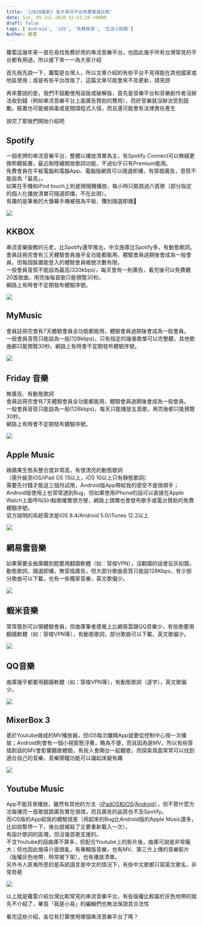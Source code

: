 ```yaml
---
title: '[2020最新] 各大串流平台免費會員比較'
date: Sun, 05 Jul 2020 12:51:26 +0000
draft: false
tags: ['Android', 'iOS', '免費資源', '生活小知識']
Author: 蘿蔔
---
```


蘿蔔這幾年來一直在尋找免費好用的串流音樂平台，也因此幾乎所有台灣常見的平台都有用過，所以接下來一一為大家介紹  
  
首先我先說一下，蘿蔔是台灣人，所以文章介紹的有些平台不見得能在其他國家或地區使用；或是有些平台改版了，這篇文章可能會來不及更新，請見諒  
  
再來要說的是，我們不鼓勵使用盜版或破解版，首先是音樂平台和音樂創作者沒辦法收到錢（例如串流音樂平台上面廣告贊助的費用），而好音樂就沒辦法受到鼓勵，裝置也可能被病毒或是間諜程式入侵，而且還可能會有法律責任產生

說完了那我們開始介紹吧

Spotify
-------

一個老牌的串流音樂平台，整體以播放清單為主，有Spotify Connect可以無縫更換聆聽裝置，最近剛陸續開放歌詞功能，不過似乎只有Premium能用。  
免費會員在平板電腦和電腦App、電腦版網頁可以隨選即播，有穿插廣告，音質不能設為「最高」。  
如果在手機和iPod touch上則是限隨機播放，每小時只能跳過六首歌（部分指定的個人化播放清單可隨選即播，不在此限）。  
有趣的是筆者的大螢幕手機被視為平板，賺到隨選即播🤣

![](https://static.yiy.tw/media/blog/2020070809182757.png)

KKBOX
-----

串流音樂服務的元老，比Spotify還早推出，中文曲庫比Spotify多，有動態歌詞。  
會員註冊完會有三天體驗會員幾乎全功能都能用，體驗會員過期後會成為一般會員，但每個裝置能登入的體驗會員帳號次數有限。  
一般會員音質不能設為最高(320kbps)，每天會有一則廣告，看完後可以免費聽20首歌曲，用完後每首歌只能預覽30秒。  
網路上有時會不定期發布體驗序號。

![](https://static.yiy.tw/media/blog/2020070504425055.jpg)

MyMusic
-------

會員註冊完會有7天體驗會員全功能都能用，體驗會員過期後會成為一般會員。  
一般會員音質只能設為一般(128kbps)，只有指定的幾張歌單可以完整聽，其他歌曲都只能預覽30秒。網路上有時會不定期發布體驗序號。

![](https://static.yiy.tw/media/blog/2020070504433779.jpg)

Friday 音樂
---------

無廣告、有動態歌詞  
會員註冊完會有7天體驗會員全功能都能用，體驗會員過期後會成為一般會員。  
一般會員音質只能設為一般(128kbps)，每天只能播放五首歌，用完後都只能預覽30秒。  
網路上有時會不定期發布體驗序號。

![](https://static.yiy.tw/media/blog/2020070505410044.jpeg)

Apple Music
-----------

跟蘋果生態系整合度非常高，有很漂亮的動態歌詞  
（需升級至iOS/iPad OS 13以上，iOS 10以上只有靜態歌詞）  
需要先付錢才能送三個月試用，Android版App帶給我的感受不是很順手；Android版使用上也常常遇到Bug，但如果使用iPhone的話可以直接在Apple Watch上面呼叫Siri點歌確實很方便，網路上偶爾也會發布歌手或電台贊助的免費體驗序號。  
官方說明的系統需求是iOS 8.4/Android 5.0/iTunes 12.2以上

![](https://static.yiy.tw/media/blog/2020072711523343.png)

網易雲音樂
-----

如果需要全曲庫聽到飽要用翻牆軟體（如：穿梭VPN），沒翻牆的話會反灰如圖，動態歌詞，隨選即播，無穿插廣告，但大部分歌曲音質只能設128Kbps，有少部分歌曲可以下載，也有一些獨家音樂，英文歌偏少。

![](https://static.yiy.tw/media/blog/2020070504432158.jpg)

蝦米音樂
----

常常簽到可以領體驗會員，但曲庫筆者感覺上比網易雲跟QQ音樂少，有些歌要用翻牆軟體（如：穿梭VPN等），有動態歌詞，部分歌曲可以下載，英文歌偏少。

![](https://static.yiy.tw/media/blog/2020070512114857.png)

QQ音樂
----

曲庫幾乎都要用翻牆軟體（如：穿梭VPN等），有動態歌詞（逐字），英文歌偏少。

![](https://static.yiy.tw/media/blog/2020070512124991.png)

MixerBox 3
----------

基於Youtube做成的MV播放器，但iOS每次離開App就要從控制中心按一次播放；Android則會有一個小視窗懸浮著，略為不便，而且因為是MV，所以有些穿插對話的MV會影響聽歌體驗。有些人會開台一起聽歌，而探索頁面常常可以找到適合自己的音樂，音樂鬧鐘功能可以讓起床變有趣

![](https://static.yiy.tw/media/blog/2020070512135174.png)

Youtube Music
-------------

App不能背景播放，雖然有其他的方法（[iPadOS和iOS](https://blog.steveyi.net/youtube-background-playing-ios/ "無需訂閱Youtube Music Premium也能讓iOS/iPadOS的裝置享有背景播放的功能(Youtube也適用哦！)")/[Android](https://blog.steveyi.net/youtube-background-playing-android/ "無需訂閱Youtube Music Premium也能讓Android的裝置享有背景播放的功能(Youtube也適用哦！)")），但不管什麼方法每播完一首歌就跳廣告實在很煩，而且廣告的品質也不及Spotify。  
而iOS版的App給我的體驗很差（用起來的Bug比Android版的Apple Music還多，比如說暫停一下，後台就被殺了又要重新載入一次）。  
有設計歌詞的區塊，但沒幾首歌支援的。  
不含Youtube的話曲庫不算多，但配合Youtube上的影片後，曲庫可說是非常龐大；但也因此搜尋介面很亂，有專輯版音樂，也有MV、第三方上傳的音樂影片（版權灰色地帶，時常被下架），也有播放清單。  
另外令人匪夷所思的是系統語言是中文的情況下，有些中文歌都只寫英文歌名，非常奇葩

![](https://static.yiy.tw/media/blog/2020070512340980.png)

以上就是蘿蔔介紹台灣比較常見的串流音樂平台，有些版權比較屬於灰色地帶的就先不介紹了，畢竟「我是小易」的編輯們也無法保證其合法性

看完這些介紹，各位有打算使用哪個串流音樂平台了嗎？